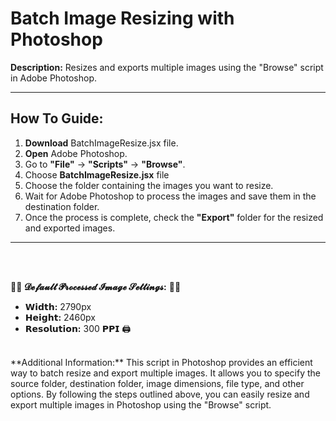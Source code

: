# Batch Image Resizing with Photoshop

**Description:** Resizes and exports multiple images using the "Browse" script in Adobe Photoshop.

---
## How To Guide:

1. **Download** BatchImageResize.jsx file.
1. **Open** Adobe Photoshop.
2. Go to **"File"** -> **"Scripts"** -> **"Browse"**.
3. Choose **BatchImageResize.jsx** file
5. Choose the folder containing the images you want to resize.
8. Wait for Adobe Photoshop to process the images and save them in the destination folder.
9. Once the process is complete, check the **"Export"** folder for the resized and exported images.
---
<br/><br/>

🌄📸 **__𝓓𝓮𝓯𝓪𝓾𝓵𝓽 𝓟𝓻𝓸𝓬𝓮𝓼𝓼𝓮𝓭 𝓘𝓶𝓪𝓰𝓮 𝓢𝓮𝓽𝓽𝓲𝓷𝓰𝓼:__** 📸🌄

- **𝗪𝗶𝗱𝘁𝗵:** 2790px
- **𝗛𝗲𝗶𝗴𝗵𝘁:** 2460px
- **𝗥𝗲𝘀𝗼𝗹𝘂𝘁𝗶𝗼𝗻:** 300 𝗣𝗣𝗜 🖨️

<br/>
**Additional Information:** This script in Photoshop provides an efficient way to batch resize and export multiple images. It allows you to specify the source folder, destination folder, image dimensions, file type, and other options. By following the steps outlined above, you can easily resize and export multiple images in Photoshop using the "Browse" script.

